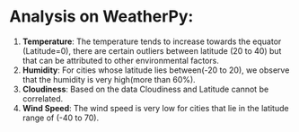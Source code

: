# Analysis on WeatherPy:

1. **Temperature**: The temperature tends to increase towards the equator (Latitude=0), there are certain outliers between latitude (20 to 40) but that can be attributed to other environmental factors.
2. **Humidity**: For cities whose latitude lies between(-20 to 20), we observe that the humidity is very high(more than 60%).
3. **Cloudiness**: Based on the data Cloudiness and Latitude cannot be correlated.  
4. **Wind Speed**: The wind speed is very low for cities that lie in the latitude range of (-40 to 70).

